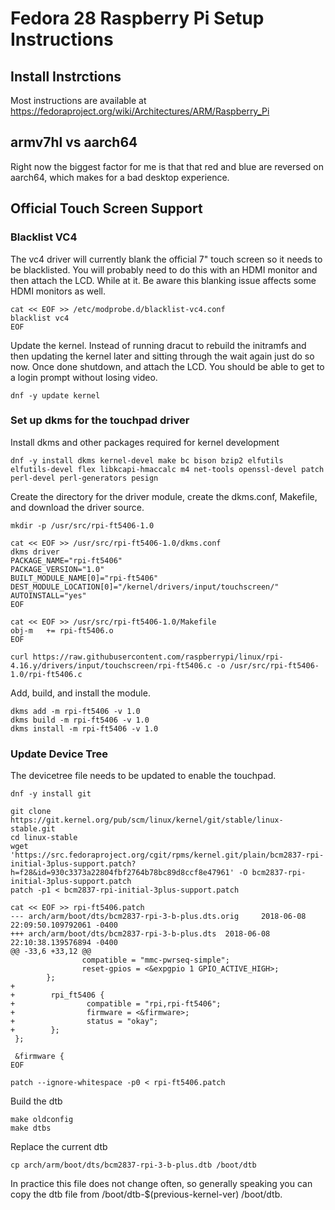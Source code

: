 # Fedora 28 Raspberry Pi Setup Instructions

## Install Instrctions
Most instructions are available at https://fedoraproject.org/wiki/Architectures/ARM/Raspberry_Pi

## armv7hl vs aarch64
Right now the biggest factor for me is that that red and blue are reversed on aarch64, which makes for a bad desktop experience.

## Official Touch Screen Support

### Blacklist VC4
The vc4 driver will currently blank the official 7" touch screen so it needs to be blacklisted. You will probably need to do this with an HDMI monitor and then attach the LCD. While at it. Be aware this blanking issue affects some HDMI monitors as well.

```
cat << EOF >> /etc/modprobe.d/blacklist-vc4.conf
blacklist vc4
EOF
```

Update the kernel. Instead of running dracut to rebuild the initramfs and then updating the kernel later and sitting through the wait again just do so now. Once done shutdown, and attach the LCD. You should be able to get to a login prompt without losing video.

```
dnf -y update kernel
```

### Set up dkms for the touchpad driver

Install dkms and other packages required for kernel development
```
dnf -y install dkms kernel-devel make bc bison bzip2 elfutils elfutils-devel flex libkcapi-hmaccalc m4 net-tools openssl-devel patch perl-devel perl-generators pesign
```

Create the directory for the driver module, create the dkms.conf, Makefile, and download the driver source.
```
mkdir -p /usr/src/rpi-ft5406-1.0
```

```
cat << EOF >> /usr/src/rpi-ft5406-1.0/dkms.conf
dkms driver
PACKAGE_NAME="rpi-ft5406"
PACKAGE_VERSION="1.0"
BUILT_MODULE_NAME[0]="rpi-ft5406"
DEST_MODULE_LOCATION[0]="/kernel/drivers/input/touchscreen/"
AUTOINSTALL="yes"
EOF
```

```
cat << EOF >> /usr/src/rpi-ft5406-1.0/Makefile
obj-m	+= rpi-ft5406.o
EOF
```

```
curl https://raw.githubusercontent.com/raspberrypi/linux/rpi-4.16.y/drivers/input/touchscreen/rpi-ft5406.c -o /usr/src/rpi-ft5406-1.0/rpi-ft5406.c
```

Add, build, and install the module.
```
dkms add -m rpi-ft5406 -v 1.0
dkms build -m rpi-ft5406 -v 1.0
dkms install -m rpi-ft5406 -v 1.0
```

### Update Device Tree
The devicetree file needs to be updated to enable the touchpad.

```
dnf -y install git
```

```
git clone https://git.kernel.org/pub/scm/linux/kernel/git/stable/linux-stable.git
cd linux-stable
wget 'https://src.fedoraproject.org/cgit/rpms/kernel.git/plain/bcm2837-rpi-initial-3plus-support.patch?h=f28&id=930c3373a22804fbf2764b78bc89d8ccf8e47961' -O bcm2837-rpi-initial-3plus-support.patch
patch -p1 < bcm2837-rpi-initial-3plus-support.patch
```

```
cat << EOF >> rpi-ft5406.patch
--- arch/arm/boot/dts/bcm2837-rpi-3-b-plus.dts.orig     2018-06-08 22:09:50.109792061 -0400
+++ arch/arm/boot/dts/bcm2837-rpi-3-b-plus.dts  2018-06-08 22:10:38.139576894 -0400
@@ -33,6 +33,12 @@
                compatible = "mmc-pwrseq-simple";
                reset-gpios = <&expgpio 1 GPIO_ACTIVE_HIGH>;
        };
+
+        rpi_ft5406 {
+                compatible = "rpi,rpi-ft5406";
+                firmware = <&firmware>;
+                status = "okay";
+        };
 };

 &firmware {
EOF

patch --ignore-whitespace -p0 < rpi-ft5406.patch 
```

Build the dtb
```
make oldconfig
make dtbs
```

Replace the current dtb 
```
cp arch/arm/boot/dts/bcm2837-rpi-3-b-plus.dtb /boot/dtb
```

In practice this file does not change often, so generally speaking you can copy the dtb file from /boot/dtb-$(previous-kernel-ver) /boot/dtb.
